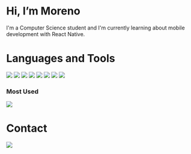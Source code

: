 # Hi, I’m Moreno
I'm a Computer Science student and I'm currently learning about mobile development with React Native.

# Languages and Tools
![](https://img.shields.io/badge/React_Native-2BBC8A?style=for-the-badge&logo=react&logoColor=white)
![](https://img.shields.io/badge/Python-2BBC8A?style=for-the-badge&logo=python&logoColor=white)
![](https://img.shields.io/badge/JavaScript-2BBC8A?style=for-the-badge&logo=javascript&logoColor=white)
![](https://img.shields.io/badge/C++-2BBC8A?style=for-the-badge&logo=cplusplus&logoColor=white)
![](https://img.shields.io/badge/Ruby-2BBC8A?style=for-the-badge&logo=ruby&logoColor=white)
![](https://img.shields.io/badge/Bash-2BBC8A?style=for-the-badge&logo=gnubash&logoColor=white)
![](https://img.shields.io/badge/Docker-3776AB?style=for-the-badge&logo=docker&logoColor=white)
![](https://img.shields.io/badge/VS_Code-3776AB?style=for-the-badge&logo=visualstudio&logoColor=white)

### Most Used
![](https://github-readme-stats.vercel.app/api/top-langs/?username=morenoso&layout=compact&hide_border=true&hide_title=true&bg_color=00000000&text_color=6495ED)

# Contact
[![](https://img.shields.io/badge/Linkedin-0A66C2?style=for-the-badge&logo=linkedin&logoColor=white)](linkedin.com/in/morenoso/)
